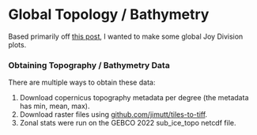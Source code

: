 Global Topology / Bathymetry
===

Based primarily off [this post](https://www.helenmakesmaps.com/post/how-to-joy-plot), I wanted to make some global Joy Division plots.


### Obtaining Topography / Bathymetry Data
There are multiple ways to obtain these data: 

1. Download copernicus topography metadata per degree (the metadata has min, mean, max).
2. Download raster files using [github.com/jimutt/tiles-to-tiff](https://github.com/jimutt/tiles-to-tiff). 
3. Zonal stats were run on the GEBCO 2022 sub_ice_topo netcdf file. 

